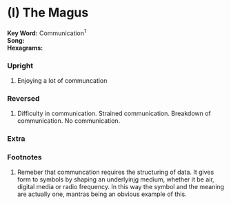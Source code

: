 # (I) The Magus

**Key Word:** Communication<sup>1</sup>  
**Song:**   
**Hexagrams:** 



### Upright

1) Enjoying a lot of communcation



### Reversed

1) Difficulty in communication. Strained communication. Breakdown of communication. No communication.



### Extra





### Footnotes

1. Remeber that communcation requires the structuring of data. It gives form to symbols by shaping an underlyinjg medium, whether it be air, digital media or radio frequency. In this way the symbol and the meaning are actually one, mantras being an obvious example of this.


